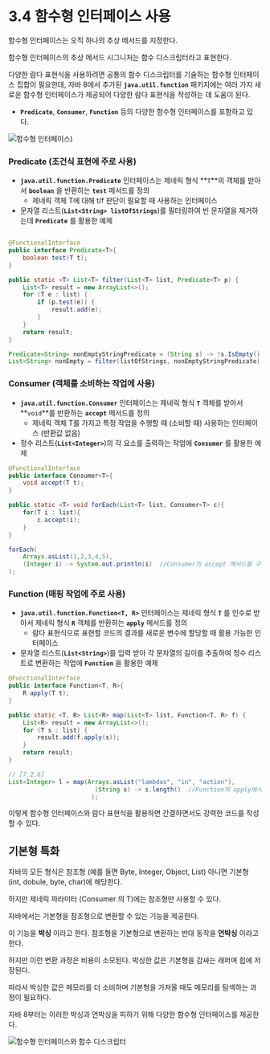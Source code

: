 # 3.4 함수형 인터페이스 사용

함수형 인터페이스는 오직 하나의 추상 메서드를 지정한다.

함수형 인터페이스의 추상 메서드 시그니처는 함수 디스크립터라고 표현한다.

다양한 람다 표현식을 사용하려면 공통의 함수 디스크립터를 기술하는 함수형 인터페이스 집합이 필요한데, 자바 8에서 추가된 **`java.util.function`** 패키지에는 여러 가지 새로운 함수형 인터페이스가 제공되어 다양한 람다 표현식을 작성하는 데 도움이 된다.

- **`Predicate`**, **`Consumer`**, **`Function`** 등의 다양한 함수형 인터페이스를 포함하고 있다.

![함수형 인터페이스](https://github.com/yummy-cs/modern-java-in-action/assets/113974911/f0567b73-77a8-45d1-9a04-8d31b9a038df))

### **Predicate (조건식 표현에 주로 사용)**

- **`java.util.function.Predicate`** 인터페이스는 제네릭 형식 **`T`**의 객체를 받아서 **`boolean`** 을 반환하는 **`test`** 메서드를 정의
    - 제네릭 객체 T에 대해 t/f 판단이 필요할 때 사용하는 인터페이스
- 문자열 리스트(**`List<String> listOfStrings`**)를 필터링하여 빈 문자열을 제거하는데 **`Predicate`** 를 활용한 예제

```java

@FunctionalInterface
public interface Predicate<T>{
    boolean test(T t);
}

public static <T> List<T> filter(List<T> list, Predicate<T> p) {
    List<T> result = new ArrayList<>();
    for (T e : list) {
        if (p.test(e)) {
            result.add(e);
        }
    }
    return result;
}

Predicate<String> nonEmptyStringPredicate = (String s) -> !s.IsEmpty();
List<String> nonEmpty = filter(listOfStrings, nonEmptyStringPredicate);
```

### **Consumer (객체를 소비하는 작업에 사용)**

- **`java.util.function.Consumer`** 인터페이스는 제네릭 형식 **`T`** 객체를 받아서 **`void`**를 반환하는 **`accept`** 메서드를 정의
    - 제네릭 객체 T를 가지고 특정 작업을 수행할 때 (소비할 때) 사용하는 인터페이스 (반환값 없음)
- 정수 리스트(**`List<Integer>`**)의 각 요소를 출력하는 작업에 **`Consumer`** 를 활용한 예제

```java
@FunctionalInterface
public interface Consumer<T>{
    void accept(T t);
}

public static <T> void forEach(List<T> list, Consumer<T> c){
    for(T i : list){
        c.accept(i);
    }
}

forEach(
    Arrays.asList(1,2,3,4,5),
    (Integer i) -> System.out.println(i)  //Consumer의 accept 메서드를 구현하는 람다
);
```

### **Function (매핑 작업에 주로 사용)**

- **`java.util.function.Function<T, R>`** 인터페이스는 제네릭 형식 **`T`** 를 인수로 받아서 제네릭 형식 **`R`** 객체를 반환하는 **`apply`** 메서드를 정의
    - 람다 표현식으로 표현할 코드의 결과를 새로운 변수에 할당할 때 활용 가능한 인터페이스
- 문자열 리스트(**`List<String>`**)를 입력 받아 각 문자열의 길이를 추출하여 정수 리스트로 변환하는 작업에 **`Function`** 을 활용한 예제

```java
@FunctionalInterface
public interface Function<T, R>{
    R apply(T t);
}

public static <T, R> List<R> map(List<T> list, Function<T, R> f) {
    List<R> result = new ArrayList<>();
    for (T s : list) {
        result.add(f.apply(s));
    }
    return result;
}

// [7,2,6]
List<Integer> l = map(Arrays.asList("lambdas", "in", "action"),
						(String s) -> s.length()  //Function의 apply메서드를 구현하는 람다
                       );

```

이렇게 함수형 인터페이스와 람다 표현식을 활용하면 간결하면서도 강력한 코드를 작성할 수 있다. 

## **기본형 특화**

자바의 모든 형식은 참조형 (예를 들면 Byte, Integer, Object, List) 아니면 기본형 (int, dobule, byte, char)에 해당한다.

하지만 제네릭 파라미터 (Consumer 의 T)에는 참조형만 사용할 수 있다.

자바에서는 기본형을 참조형으로 변환할 수 있는 기능을 제공한다.

이 기능을 **박싱** 이라고 한다. 참조형을 기본형으로 변환하는 반대 동작을 **언박싱** 이라고 한다.

하지만 이런 변환 과정은 비용이 소모된다. 박싱한 값은 기본형을 감싸는 래퍼며 힙에 저장된다.

따라서 박싱한 값은 메모리를 더 소비하며 기본형을 가져올 때도 메모리를 탐색하는 과정이 필요하다.

자바 8부터는 이러한 박싱과 언박싱을 피하기 위해 다양한 함수형 인터페이스를 제공한다.

![함수형 인터페이스와 함수 디스크립터](https://github.com/yummy-cs/modern-java-in-action/assets/113974911/9a78315f-aa73-4154-a905-d9c76b2e8bff)